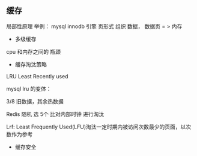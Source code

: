 ## 缓存

局部性原理 举例：
mysql 
innodb 引擎
页形式 组织 数据， 数据页 = > 内存







* 多级缓存

cpu 和内存之间的 瓶颈



* 缓存淘汰策略

LRU Least Recently used

mysql lru 的变体：

3/8 旧数据，其余热数据



Redis  随机 选 5个 比对内部时钟 进行淘汰


Lrf: 
Least Frequently Used(LFU)淘汰一定时期内被访问次数最少的页面，以次数作为参考


* 缓存安全